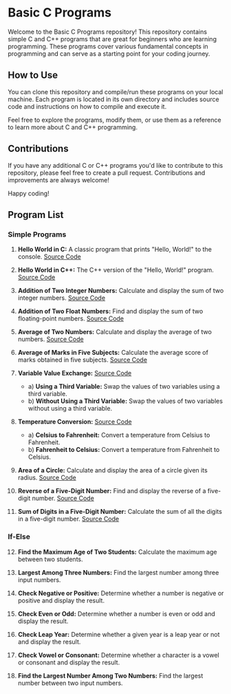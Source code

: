 # Basic C Programs

Welcome to the Basic C Programs repository! This repository contains simple C and C++ programs that are great for beginners who are learning programming. These programs cover various fundamental concepts in programming and can serve as a starting point for your coding journey.

## How to Use

You can clone this repository and compile/run these programs on your local machine. Each program is located in its own directory and includes source code and instructions on how to compile and execute it.

Feel free to explore the programs, modify them, or use them as a reference to learn more about C and C++ programming.

## Contributions

If you have any additional C or C++ programs you'd like to contribute to this repository, please feel free to create a pull request. Contributions and improvements are always welcome!

Happy coding!

## Program List

### Simple Programs

1. **Hello World in C:** A classic program that prints "Hello, World!" to the console. [Source Code](easy_programs/helloWorld.c)

2. **Hello World in C++:** The C++ version of the "Hello, World!" program. [Source Code](easy_programs/helloWorld.cpp)

3. **Addition of Two Integer Numbers:** Calculate and display the sum of two integer numbers. [Source Code](easy_programs/intSum.cpp)

4. **Addition of Two Float Numbers:** Find and display the sum of two floating-point numbers. [Source Code](easy_programs/floatSum.cpp)

5. **Average of Two Numbers:** Calculate and display the average of two numbers. [Source Code](easy_programs/avgNum.cpp)

6. **Average of Marks in Five Subjects:** Calculate the average score of marks obtained in five subjects. [Source Code](easy_programs/avgfive.cpp)

7. **Variable Value Exchange:** [Source Code](easy_programs/swapNum.cpp)
    - a) **Using a Third Variable:** Swap the values of two variables using a third variable.
    - b) **Without Using a Third Variable:** Swap the values of two variables without using a third variable.

8. **Temperature Conversion:** [Source Code](easy_programs/tempConvert.cpp)
    - a) **Celsius to Fahrenheit:** Convert a temperature from Celsius to Fahrenheit.
    - b) **Fahrenheit to Celsius:** Convert a temperature from Fahrenheit to Celsius.

9. **Area of a Circle:** Calculate and display the area of a circle given its radius. [Source Code](easy_programs/areaCircle.cpp)

10. **Reverse of a Five-Digit Number:** Find and display the reverse of a five-digit number. [Source Code](easy_programs/revNum.cpp)

11. **Sum of Digits in a Five-Digit Number:** Calculate the sum of all the digits in a five-digit number. [Source Code](easy_programs/sumOfDigits.cpp)


### If-Else

12. **Find the Maximum Age of Two Students:** Calculate the maximum age between two students.

13. **Largest Among Three Numbers:** Find the largest number among three input numbers.

14. **Check Negative or Positive:** Determine whether a number is negative or positive and display the result.

15. **Check Even or Odd:** Determine whether a number is even or odd and display the result.

16. **Check Leap Year:** Determine whether a given year is a leap year or not and display the result.

17. **Check Vowel or Consonant:** Determine whether a character is a vowel or consonant and display the result.

18. **Find the Largest Number Among Two Numbers:** Find the largest number between two input numbers.
